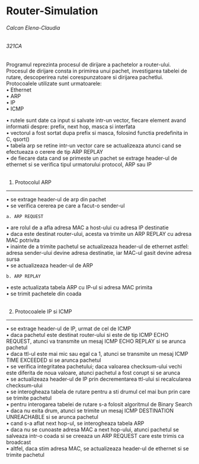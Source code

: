 # Router-Simulation

###### Calcan Elena-Claudia 
###### 321CA

  Programul reprezinta procesul de dirijare a pachetelor a router-ului. <bt>
  Procesul de dirijare consta in primirea unui pachet, investigarea tabelei
  de rutare, descoperirea rutei corespunzatoare si dirijarea pachetlui. <br>
  Protocoalele utilizate sunt urmatoarele: <br>
	    • Ethernet <br>
	    • ARP <br>
	    • IP <br>
	    • ICMP <br>

  • rutele sunt date ca input si salvate intr-un vector, fiecare element
	avand informatii despre: prefix, next hop, masca si interfata <br>
	• vectorul a fost sortat dupa prefix si masca, folosind functia predefinita 
	in C, qsort() <br>
	• tabela arp se retine intr-un vector care se actualizeaza atunci cand se efectueaza
	o cerere de tip ARP REPLAY <br>
	• de fiecare data cand se primeste un pachet se extrage header-ul de ethernet
	si se verifica tipul urmatorului protocol, ARP sau IP <br><br>

1. Protocolul ARP
-------------------------------------------------------------------------------
	
  • se extrage header-ul de arp din pachet <br>
	• se verifica cererea pe care a facut-o sender-ul <br>

	a. ARP REQUEST
   
  • are rolul de a afla adresa MAC a host-ului cu adresa IP destinatie <br>
	• daca este destinat router-ului, acesta va trimite un ARP REPLAY cu adresa
	MAC potrivita <br>
	• inainte de a trimite pachetul se actualizeaza header-ul de ethernet astfel:
	adresa sender-ului devine adresa destinatie, iar MAC-ul gasit devine adresa sursa <br>
	• se actualizeaza header-ul de ARP <br>

	b. ARP REPLAY
   
  • este actualizata tabela ARP cu IP-ul si adresa MAC primita <br>
	• se trimit pachetele din coada <br><br>

2. Protocoalele IP si ICMP
-------------------------------------------------------------------------------

  • se extrage header-ul de IP, urmat de cel de ICMP <br>
	• daca pachetul este destinat router-ului si este de tip ICMP ECHO REQUEST,
	atunci va transmite un mesaj ICMP ECHO REPLAY si se arunca pachetul <br>
	• daca ttl-ul este mai mic sau egal ca 1, atunci se transmite un mesaj ICMP
	TIME EXCEEDED si se arunca pachetul <br>
	• se verifica integritatea pachetului; daca valoarea checksum-ului vechi este
	diferita de noua valoare, atunci pachetul a fost corupt si se arunca <br>
	• se actualizeaza header-ul de IP prin decrementarea ttl-ului si recalcularea
	checksum-ului <br>
	• se interogheaza tabela de rutare pentru a sti drumul cel mai bun prin care
	se trimite pachetul <br>
	• pentru interogarea tabelei de rutare s-a folosit algoritmul de Binary Search <br>
	• daca nu exita drum, atunci se trimite un mesaj ICMP DESTINATION UNREACHABLE 
	si se arunca pachetul <br>
	• cand s-a aflat next hop-ul, se interogheaza tabela ARP <br>
	• daca nu se cunoaste adresa MAC a next hop-ului, atunci pachetul se salveaza
	intr-o coada si se creeaza un ARP REQUEST care este trimis ca broadcast <br>
	• altfel, daca stim adresa MAC, se actualizeaza header-ul de ethernet si se 
	trimite pachetul <br>
  

